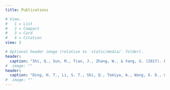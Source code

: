 ```yaml
---
title: Publications

# View.
#   1 = List
#   2 = Compact
#   3 = Card
#   4 = Citation
view: 3

# Optional header image (relative to `static/media/` folder).
header:
  caption: "Shi, Q., Sun, M., Tian, J., Zhang, W., & Yang, G. (2017). Photophysical properties of chiral covalent organic cages. Computational and Theoretical Chemistry, 1120, 1-7."
#  image: ""
header:
  caption: "Ding, H. T., Li, S. T., Shi, Q., Tomiya, A., Wang, X. D., & Zhang, Y. (2020). QCD phase structure in strong magnetic fields. arXiv preprint arXiv:2011.04870."
#  image: ""
---
```



